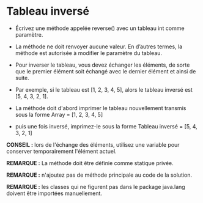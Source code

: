 # Tableau inversé


+ Écrivez une méthode appelée reverse() avec un tableau int comme paramètre.

+ La méthode ne doit renvoyer aucune valeur. En d’autres termes, la méthode est autorisée à modifier le paramètre du tableau.


+ Pour inverser le tableau, vous devez échanger les éléments, de sorte que le premier élément soit échangé avec le dernier élément et ainsi de suite.

+ Par exemple, si le tableau est [1, 2, 3, 4, 5], alors le tableau inversé est [5, 4, 3, 2, 1].


+ La méthode doit d'abord imprimer le tableau nouvellement transmis sous la forme Array = [1, 2, 3, 4, 5]

+ puis une fois inversé, imprimez-le sous la forme Tableau inversé = [5, 4, 3, 2, 1]



**CONSEIL :** lors de l'échange des éléments, utilisez une variable pour conserver temporairement l'élément actuel.

**REMARQUE :** La méthode doit être définie comme statique privée.

**REMARQUE :** n'ajoutez pas de méthode principale au code de la solution.

**REMARQUE :** les classes qui ne figurent pas dans le package java.lang doivent être importées manuellement.